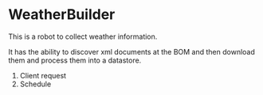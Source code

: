 # WeatherBuilder
This is a robot to collect weather information.

It has the ability to discover xml documents at the BOM and then download them and process them into a datastore. 

1. Client request
2. Schedule

